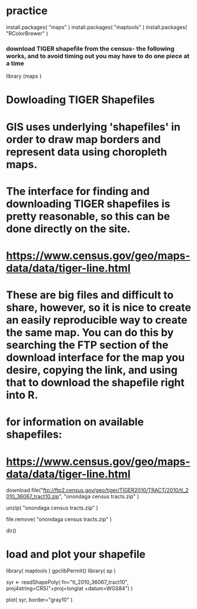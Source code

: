 # practice
install.packages( "maps" )
install.packages( "maptools" )
install.packages( "RColorBrewer" )

### download TIGER shapefile from the census- the following works, and to avoid timing out you may have to do one piece at a time
library (maps )

# Dowloading TIGER Shapefiles
# 
# GIS uses underlying 'shapefiles' in order to draw map borders and represent data using choropleth maps.
# 
# The interface for finding and downloading TIGER shapefiles is pretty reasonable, so this can be done directly on the site.
# 
# https://www.census.gov/geo/maps-data/data/tiger-line.html
# 
# These are big files and difficult to share, however, so it is nice to create an easily reproducible way to create the same map. You can do this by searching the FTP section of the download interface for the map you desire, copying the link, and using that to download the shapefile right into R.

# for information on available shapefiles:
#
# https://www.census.gov/geo/maps-data/data/tiger-line.html



download.file("ftp://ftp2.census.gov/geo/tiger/TIGER2010/TRACT/2010/tl_2010_36067_tract10.zip", "onondaga census tracts.zip" )

unzip( "onondaga census tracts.zip" )

file.remove( "onondaga census tracts.zip" )

dir()




# load and plot your shapefile

library( maptools )
gpclibPermit()
library( sp )

syr <- readShapePoly( fn="tl_2010_36067_tract10", proj4string=CRS("+proj=longlat +datum=WGS84") )

plot( syr,  border="gray10" )

